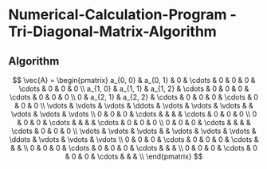 # Numerical-Calculation-Program - Tri-Diagonal-Matrix-Algorithm
## Algorithm

$$
\vec{A} =
\begin{pmatrix}
	a_{0, 0}	& a_{0, 1}	& 0		& \cdots	& 0		& 0		& 0		& \cdots	& 0		& 0		& 0		\\
	a_{1, 0}	& a_{1, 1}	& a_{1, 2}	& \cdots	& 0		& 0		& 0		& \cdots	& 0		& 0		& 0		\\
	0		& a_{2, 1}	& a_{2, 2}	& \cdots	& 0		& 0		& 0		& \cdots	& 0		& 0		& 0		\\
	\vdots		& \vdots	& \vdots	& \ddots	& \vdots	& \vdots	& \vdots	& 		& \vdots	& \vdots	& \vdots	\\
	0		& 0		& 0		& \cdots	& 		& 		& 		& \cdots	& 0		& 0		& 0		\\
	0		& 0		& 0		& \cdots	& 		& 		& 		& \cdots	& 0		& 0		& 0		\\
	0		& 0		& 0		& \cdots	& 		& 		& 		& \cdots	& 0		& 0		& 0		\\
	\vdots		& \vdots	& \vdots	& 		& \vdots	& \vdots	& \vdots	& \ddots	& \vdots	& \vdots	& \vdots	\\
	0		& 0		& 0		& \cdots	& 0		& 0		& 0		& \cdots	& 		& 		& 		\\
	0		& 0		& 0		& \cdots	& 0		& 0		& 0		& \cdots	& 		& 		& 		\\
	0		& 0		& 0		& \cdots	& 0		& 0		& 0		& \cdots	& 		& 		& 		\\
\end{pmatrix}
$$

